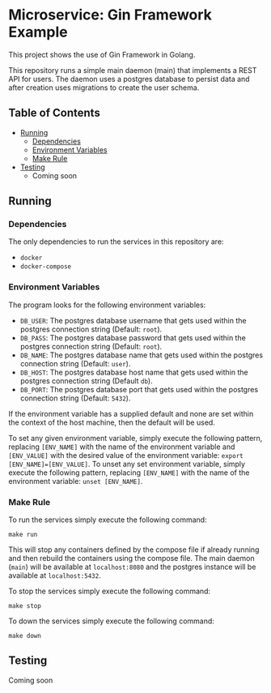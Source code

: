 # Microservice: Gin Framework Example
This project shows the use of Gin Framework in Golang.  

This repository runs a simple main daemon (main) that implements a REST API for users. The daemon uses a postgres database to persist data and after creation uses migrations to create the user schema.

## Table of Contents

- [Running](#running)
    - [Dependencies](#dependencies)
    - [Environment Variables](#environment-variables)
    - [Make Rule](#make-rule)
- [Testing](#testing)
    - Coming soon

## Running

### Dependencies 

The only dependencies to run the services in this repository are:

- `docker`
- `docker-compose`

### Environment Variables

The program looks for the following environment variables:

- `DB_USER`: The postgres database username that gets used within the postgres connection
string (Default: `root`).
- `DB_PASS`: The postgres database password that gets used within the postgres connection
string (Default: `root`).
- `DB_NAME`: The postgres database name that gets used within the postgres connection string
(Default: `user`).
- `DB_HOST`: The postgres database host name that gets used within the postgres connection
string (Default `db`).
- `DB_PORT`: The postgres database port that gets used within the postgres connection string
(Default: `5432`).

If the environment variable has a supplied default and none are set within the context of the host
machine, then the default will be used.
 
To set any given environment variable, simply execute the following
pattern, replacing `[ENV_NAME]` with the name of the environment variable and `[ENV_VALUE]` with the
desired value of the environment variable: `export [ENV_NAME]=[ENV_VALUE]`. To unset any set environment
variable, simply execute the following pattern, replacing `[ENV_NAME]` with the name of the environment
variable: `unset [ENV_NAME]`.

### Make Rule

To run the services simply execute the following command:

```shell
make run
```

This will stop any containers defined by the compose file if already running
and then rebuild the containers using the compose file. The main daemon (`main`)
will be available at `localhost:8080` and the postgres instance will be available
at `localhost:5432`.

To stop the services simply execute the following command:

```shell
make stop
```

To down the services simply execute the following command:

```shell
make down
```

## Testing

Coming soon